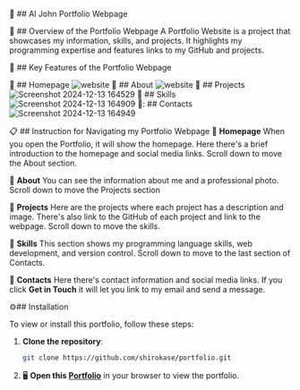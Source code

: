 :loudspeaker:	## Al John Portfolio Webpage


:memo: ## Overview of the Portfolio Webpage 
A Portfolio Website is a project that showcases my information, skills, and projects. 
It highlights my programming expertise and features links to my GitHub and projects.

:page_facing_up: ## Key Features of the Portfolio Webpage 

:pushpin: ##  Homepage
![website](https://github.com/user-attachments/assets/43045420-fa85-4f72-8d93-e233d087410e)
:pushpin: ##  About 
![website](https://github.com/user-attachments/assets/b235e313-6756-4d02-a862-3fdcbcda5f49)
:pushpin: ##  Projects  
![Screenshot 2024-12-13 164529](https://github.com/user-attachments/assets/6c287557-e7c8-4c48-b35a-0dafdad8cd2e)
:pushpin: ##  Skills 
![Screenshot 2024-12-13 164909](https://github.com/user-attachments/assets/5d8a070e-95b7-4781-849b-6da3ec206e7c)
:pushpin:: ##  Contacts 
![Screenshot 2024-12-13 164949](https://github.com/user-attachments/assets/581b0fa6-7635-45e7-9049-bec24b0d59fe)


:clipboard: ## Instruction for Navigating my Portfolio Webpage
:round_pushpin: **Homepage**
When you open the Portfolio, it will show the homepage.
Here there's a brief introduction to the homepage and social media links.
Scroll down to move the About section.

:round_pushpin: **About** 
You can see the information about me and a professional photo.
Scroll down to move the Projects section

:round_pushpin: **Projects**
Here are the projects where each project has a description and image.
There's also link to the GitHub of each project and link to the webpage.
Scroll down to move the skills.

:round_pushpin: **Skills**
This section shows my programming language skills, web development, and version control.
Scroll down to move to the last section of Contacts.

:round_pushpin: **Contacts**
Here there's contact information and social media links.
If you click  **Get in Touch** it will let you link to my email and send a message.

⚙## Installation

To view or install this portfolio, follow these steps:

1. **Clone the repository**:
    ```bash
    git clone https://github.com/shirokase/portfolio.git
    ```
2. :desktop_computer: **Open this [Portfolio](https://shirokase.github.io/Portfolio/)** in your browser to view the portfolio.



